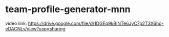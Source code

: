# team-profile-generator-mnn

video link: https://drive.google.com/file/d/1DGEq9kBINTe6JyC7p2T3X6hg-eDACNLy/view?usp=sharing 

<link src="./img/Screenshot.png">
